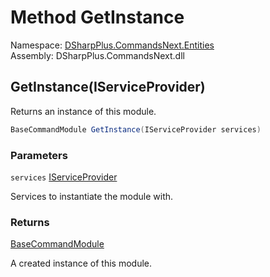 # Method GetInstance

Namespace: [DSharpPlus.CommandsNext.Entities](DSharpPlus.CommandsNext.Entities.md)  
Assembly: DSharpPlus.CommandsNext.dll

## <a id="DSharpPlus_CommandsNext_Entities_ICommandModule_GetInstance_System_IServiceProvider_"></a>GetInstance\(IServiceProvider\)

Returns an instance of this module.

```csharp
BaseCommandModule GetInstance(IServiceProvider services)
```

### Parameters

`services` [IServiceProvider](https://learn.microsoft.com/dotnet/api/system.iserviceprovider)

Services to instantiate the module with.

### Returns

[BaseCommandModule](DSharpPlus.CommandsNext.BaseCommandModule.md)

A created instance of this module.

